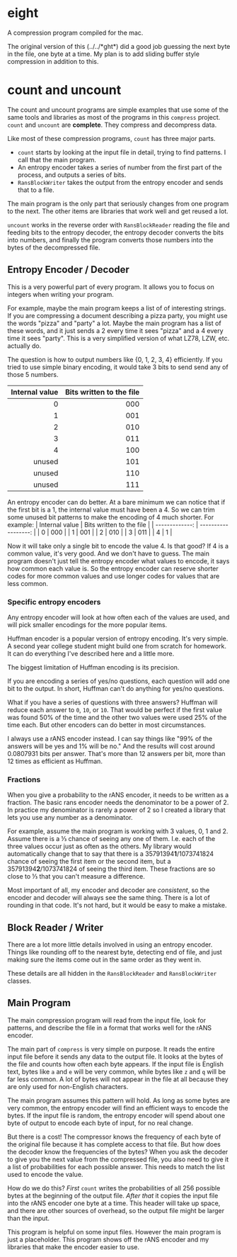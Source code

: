 # eight
A compression program compiled for the mac.

The original version of this (../../\*ght\*) did a good job guessing the next byte in the file, one byte at a time.
My plan is to add sliding buffer style compression in addition to this.

# count and uncount

The count and uncount programs are simple examples that use some of the same tools and libraries as most of the programs in this `compress` project.
`count` and `uncount` are __complete__.
They compress and decompress data.

Like most of these compression programs, `count` has three major parts.
* `count` starts by looking at the input file in detail, trying to find patterns. I call that the main program.
* An entropy encoder takes a series of number from the first part of the process, and outputs a series of bits.
* `RansBlockWriter` takes the output from the entropy encoder and sends that to a file.

The main program is the only part that seriously changes from one program to the next.
The other items are libraries that work well and get reused a lot.

`uncount` works in the reverse order with `RansBlockReader` reading the file and feeding bits to the entropy decoder, the entropy decoder converts the bits into numbers, and finally the program converts those numbers into the bytes of the decompressed file.

## Entropy Encoder / Decoder

This is a very powerful part of every program.
It allows you to focus on integers when writing your program.

For example, maybe the main program keeps a list of of interesting strings.
If you are compressing a document describing a pizza party, you might use the words "pizza" and "party" a lot.
Maybe the main program has a list of these words, and it just sends a 2 every time it sees "pizza" and a 4 every time it sees "party".
This is a very simplified version of what LZ78, LZW, etc. actually do.

The question is how to output numbers like {0, 1, 2, 3, 4} efficiently.
If you tried to use simple binary encoding, it would take 3 bits to send send any of those 5 numbers.

| Internal value | Bits written to the file |
| -------------: | ------------------: | 
| 0              | 000 |
| 1              | 001 |
| 2              | 010 |
| 3              | 011 |
| 4              | 100 |
| unused         | 101 |
| unused         | 110 |
| unused         | 111 |

An entropy encoder can do better.
At a bare minimum we can notice that if the first bit is a 1, the internal value must have been a 4.
So we can trim some unused bit patterns to make the encoding of 4 much shorter.
For example:
| Internal value | Bits written to the file |
| -------------: | ------------------: | 
| 0              | 000 |
| 1              | 001 |
| 2              | 010 |
| 3              | 011 |
| 4              | 1 |

Now it will take only a single bit to encode the value 4.
Is that good?
If 4 is a common value, it's very good.
And we don't have to guess.
The main program doesn't just tell the entropy encoder what values to encode, it says how common each value is.
So the entropy encoder can reserve shorter codes for more common values and use longer codes for values that are less common.

### Specific entropy encoders

Any entropy encoder will look at how often each of the values are used, and will pick smaller encodings for the more popular items.

Huffman encoder is a popular version of entropy encoding.
It's very simple.
A second year college student might build one from scratch for homework.
It can do everything I've described here and a little more.

The biggest limitation of Huffman encoding is its precision.

If you are encoding a series of yes/no questions, each question will add one bit to the output.
In short, Huffman can't do anything for yes/no questions.

What if you have a series of questions with three answers?
Huffman will reduce each answer to `0`, `10`, or `10`.
That would be perfect if the first value was found 50% of the time and the other two values were used 25% of the time each.
But other encoders can do better in most circumstances.

I always use a rANS encoder instead.
I can say things like "99% of the answers will be yes and 1% will be no."
And the results will cost around 0.0807931 bits per answer.
That's more than 12 answers per bit, more than 12 times as efficient as Huffman.

### Fractions

When you give a probability to the rANS encoder, it needs to be written as a fraction.
The basic rans encoder needs the denominator to be a power of 2.
In practice my denominator is rarely a power of 2 so I created a library that lets you use any number as a denominator.

For example, assume the main program is working with 3 values, 0, 1 and 2.
Assume there is a ⅓ chance of seeing any one of them.
I.e. each of the three values occur just as often as the others.
My library would automatically change that to say that there is a
35791394<b>1</b>/1073741824 chance of seeing the first item or the second item, but a 35791394<b>2</b>/1073741824 of seeing the third item.
These fractions are so close to ⅓ that you can't measure a difference.

Most important of all, my encoder and decoder are _consistent_, so the encoder and decoder will always see the same thing. 
There is a lot of rounding in that code.
It's not hard, but it would be easy to make a mistake.

## Block Reader / Writer

There are a lot more little details involved in using an entropy encoder.
Things like rounding off to the nearest byte, detecting end of file, and just making sure the items come out in the same order as they went in.

These details are all hidden in the `RansBlockReader` and `RansBlockWriter` classes.

## Main Program

The main compression program will read from the input file, look for patterns, and describe the file in a format that works well for the rANS encoder.

The main part of `compress` is very simple on purpose.
It reads the entire input file before it sends any data to the output file.
It looks at the bytes of the file and counts how often each byte appears.
If the input file is English text, bytes like `a` and `e` will be very common, while bytes like `z` and `q` will be far less common.
A lot of bytes will not appear in the file at all because they are only used for non-English characters.

The main program assumes this pattern will hold.
As long as some bytes are very common, the entropy encoder will find an efficient ways to encode the bytes.
If the input file is random, the entropy encoder will spend about one byte of output to encode each byte of input, for no real change.

But there is a cost!
The compressor knows the frequency of each byte of the original file because it has complete access to that file.
But how does the decoder know the frequencies of the bytes?
When you ask the decoder to give you the next value from the compressed file, you also need to give it a list of probabilities for each possible answer.
This needs to match the list used to encode the value.

How do we do this?
_First_ `count` writes the probabilities of all 256 possible bytes at the beginning of the output file.
_After that_ it copies the input file into the rANS encoder one byte at a time.
This header will take up space, and there are other sources of overhead, so the output file might be larger than the input.

This program is helpful on some input files.
However the main program is just a placeholder.
This program shows off the rANS encoder and my libraries that make the encoder easier to use.